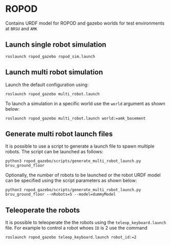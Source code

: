 # ROPOD
Contains URDF model for ROPOD and gazebo worlds for test environments at `BRSU` and `AMK`

## Launch single robot simulation

```
roslaunch ropod_gazebo ropod_sim.launch
```


## Launch multi robot simulation
Launch the default configuration using:

```
roslaunch ropod_gazebo multi_robot.launch
```

To launch a simulation in a specific world use the `world` argument as shown below:

```
roslaunch ropod_gazebo multi_robot.launch world:=amk_basement
```

## Generate multi robot launch files
It is possible to use a script to generate a launch file to spawn multiple robots. The script can be launched as follows:

```
python3 ropod_gazebo/scripts/generate_multi_robot_launch.py brsu_ground_floor
```

Optionally, the number of robots to be launched or the robot URDF model can be specified using the script parameters as shown below:

```
python3 ropod_gazebo/scripts/generate_multi_robot_launch.py brsu_ground_floor --nRobots=5 --model=dummyModel
```

## Teleoperate the robots
It is possible to teleoperate the the robots using the `teleop_keyboard.launch` file. For example to control a robot whoes `ID` is 2 use the command

```
roslaunch ropod_gazebo teleop_keyboard.launch robot_id:=2
```
